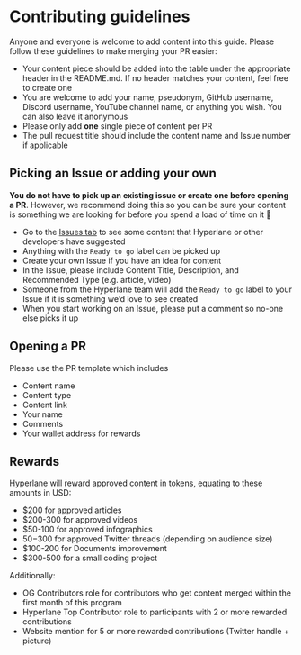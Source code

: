 # Contributing guidelines

Anyone and everyone is welcome to add content into this guide. Please follow these guidelines to make merging your PR easier:

- Your content piece should be added into the table under the appropriate header in the README.md. If no header matches your content, feel free to create one
- You are welcome to add your name, pseudonym, GitHub username, Discord username, YouTube channel name, or anything you wish. You can also leave it anonymous
- Please only add **one** single piece of content per PR
- The pull request title should include the content name and Issue number if applicable

## Picking an Issue or adding your own

**You do not have to pick up an existing issue or create one before opening a PR**. However, we recommend doing this so you can be sure your content is something we are looking for before you spend a load of time on it 🙂

- Go to the [Issues tab](https://github.com/hyperlane-xyz/hyperlane-content/issues) to see some content that Hyperlane or other developers have suggested
- Anything with the `Ready to go` label can be picked up
- Create your own Issue if you have an idea for content
- In the Issue, please include Content Title, Description, and Recommended Type (e.g. article, video)
- Someone from the Hyperlane team will add the `Ready to go` label to your Issue if it is something we’d love to see created
- When you start working on an Issue, please put a comment so no-one else picks it up

## Opening a PR

Please use the PR template which includes
- Content name
- Content type
- Content link
- Your name
- Comments
- Your wallet address for rewards

## Rewards
Hyperlane will reward approved content in tokens, equating to these amounts in USD:

- $200 for approved articles
- $200-300 for approved videos 
- $50-100 for approved infographics
- $50-$300 for approved Twitter threads (depending on audience size)
- $100-200 for Documents improvement
- $300-500 for a small coding project 

Additionally: 
- OG Contributors role for contributors who get content merged within the first month of this program
- Hyperlane Top Contributor role to participants with 2 or more rewarded contributions
- Website mention for 5 or more rewarded contributions (Twitter handle + picture)
